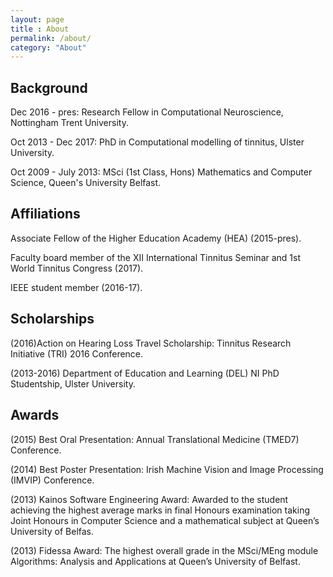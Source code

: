 ```yaml
---
layout: page
title : About
permalink: /about/
category: "About"
---
```


<h2>Background</h2>
Dec 2016 - pres: Research Fellow in Computational Neuroscience, Nottingham Trent University.

Oct 2013 - Dec 2017: PhD in Computational modelling of tinnitus, Ulster University.

Oct 2009 - July 2013: MSci (1st Class, Hons) Mathematics and Computer Science, Queen's University Belfast.
<br>

<h2>Affiliations</h2>
Associate Fellow of the Higher Education Academy (HEA) (2015-pres).

Faculty board member of the XII International Tinnitus Seminar and 1st World Tinnitus Congress (2017).

IEEE student member (2016-17).
<br>
<h2>Scholarships</h2>
(2016)Action on Hearing Loss Travel Scholarship: Tinnitus Research Initiative (TRI) 2016 Conference.

(2013-2016) Department of Education and Learning (DEL) NI PhD Studentship, Ulster University.
<br>
<h2>Awards</h2>
(2015) Best Oral Presentation: Annual Translational Medicine (TMED7) Conference.

(2014) Best Poster Presentation: Irish Machine Vision and Image Processing (IMVIP) Conference.

(2013) Kainos Software Engineering Award: Awarded to the student achieving the highest average marks in final Honours examination taking Joint Honours in Computer Science and a mathematical subject at Queen’s University of Belfas.

(2013) Fidessa Award: The highest overall grade in the MSci/MEng module Algorithms: Analysis and Applications at Queen’s University of Belfast.
